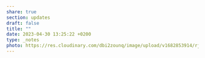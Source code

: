 ```yaml
---
share: true
section: updates
draft: false
title: ""
date: 2023-04-30 13:25:22 +0200
type: _notes
photo: https://res.cloudinary.com/dbi2zounq/image/upload/v1682853914/rjznvklbt5menakrponz.jpg
---
```




